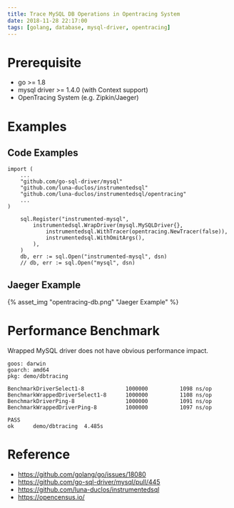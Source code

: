 ```yaml
---
title: Trace MySQL DB Operations in Opentracing System
date: 2018-11-28 22:17:00
tags: [golang, database, mysql-driver, opentracing]
---
```


# Prerequisite

* go >= 1.8
* mysql driver >= 1.4.0 (with Context support)
* OpenTracing System (e.g. Zipkin/Jaeger)

# Examples

## Code Examples

```golang
import (
    ...
    "github.com/go-sql-driver/mysql"
    "github.com/luna-duclos/instrumentedsql"
    "github.com/luna-duclos/instrumentedsql/opentracing"
    ...
)

    sql.Register("instrumented-mysql",
		instrumentedsql.WrapDriver(mysql.MySQLDriver{},
			instrumentedsql.WithTracer(opentracing.NewTracer(false)),
			instrumentedsql.WithOmitArgs(),
		),
	)
    db, err := sql.Open("instrumented-mysql", dsn)
    // db, err := sql.Open("mysql", dsn)
```

## Jaeger Example

{% asset_img "opentracing-db.png" "Jaeger Example" %}

# Performance Benchmark

Wrapped MySQL driver does not have obvious performance impact.

```golang
goos: darwin
goarch: amd64
pkg: demo/dbtracing
 
BenchmarkDriverSelect1-8             1000000          1098 ns/op
BenchmarkWrappedDriverSelect1-8      1000000          1108 ns/op
BenchmarkDriverPing-8                1000000          1091 ns/op
BenchmarkWrappedDriverPing-8         1000000          1097 ns/op
 
PASS
ok      demo/dbtracing  4.485s
```

# Reference

* https://github.com/golang/go/issues/18080
* https://github.com/go-sql-driver/mysql/pull/445
* https://github.com/luna-duclos/instrumentedsql
* https://opencensus.io/

